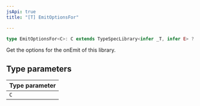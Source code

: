 ```yaml
---
jsApi: true
title: "[T] EmitOptionsFor"

---
```

```ts
type EmitOptionsFor<C>: C extends TypeSpecLibrary<infer _T, infer E> ? E : never;
```

Get the options for the onEmit of this library.

## Type parameters

| Type parameter |
| :------ |
| `C` |
